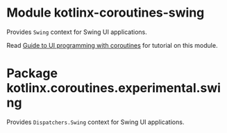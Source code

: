 # Module kotlinx-coroutines-swing

Provides `Swing` context for Swing UI applications.

Read [Guide to UI programming with coroutines](https://github.com/Kotlin/kotlinx.coroutines/blob/master/ui/coroutines-guide-ui.md)
for tutorial on this module.

# Package kotlinx.coroutines.experimental.swing

Provides `Dispatchers.Swing` context for Swing UI applications.
